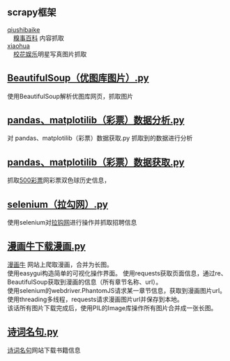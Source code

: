## scrapy框架
[qiushibaike](https://github.com/yzh112704/My_Python_Learn/tree/master/spider/qiushibaike)  
&emsp;[糗事百科](http://www.qiushibaike.com/text/) 内容抓取  
[xiaohua](https://github.com/yzh112704/My_Python_Learn/tree/master/spider/xiaohua)  
&emsp;[校花娱乐](http://www.521609.com/)明星写真图片抓取  
## [BeautifulSoup（优图库图片）.py](https://github.com/yzh112704/My_Python_Learn/blob/master/spider/BeautifulSoup%EF%BC%88%E4%BC%98%E5%9B%BE%E5%BA%93%E5%9B%BE%E7%89%87%EF%BC%89.py)
使用BeautifulSoup解析优图库网页，抓取图片
## [pandas、matplotilib（彩票）数据分析.py](https://github.com/yzh112704/My_Python_Learn/blob/master/spider/pandas%E3%80%81matplotilib%EF%BC%88%E5%BD%A9%E7%A5%A8%EF%BC%89%E6%95%B0%E6%8D%AE%E5%88%86%E6%9E%90.py)
对 pandas、matplotilib（彩票）数据获取.py 抓取到的数据进行分析
## [pandas、matplotilib（彩票）数据获取.py](https://github.com/yzh112704/My_Python_Learn/blob/master/spider/pandas%E3%80%81matplotilib%EF%BC%88%E5%BD%A9%E7%A5%A8%EF%BC%89%E6%95%B0%E6%8D%AE%E8%8E%B7%E5%8F%96.py)
抓取[500彩票](https://datachart.500.com)网彩票双色球历史信息，
## [selenium（拉勾网）.py](https://github.com/yzh112704/My_Python_Learn/blob/master/spider/selenium%EF%BC%88%E6%8B%89%E5%8B%BE%E7%BD%91%EF%BC%89.py)
使用selenium对[拉钩网](https://www.lagou.com)进行操作并抓取招聘信息
## [漫画牛下载漫画.py](https://github.com/yzh112704/My_Python_Learn/blob/master/spider/%E6%BC%AB%E7%94%BB%E7%89%9B%E4%B8%8B%E8%BD%BD%E6%BC%AB%E7%94%BB.py)
[漫画牛](https://www.manhuaniu.com/)
网站上爬取漫画，合并为长图。  
使用easygui构造简单的可视化操作界面。
使用requests获取页面信息，通过re、BeautifulSoup获取到漫画的信息（所有章节名称、url）。  
使用selenium的webdriver.PhantomJS请求某一章节信息，获取到漫画图片url。  
使用threading多线程，requests请求漫画图片url并保存到本地。  
该话所有图片下载完成后，使用PIL的Image库操作所有图片合并成一张长图。
## [诗词名句.py](https://github.com/yzh112704/My_Python_Learn/blob/master/spider/%E8%AF%97%E8%AF%8D%E5%90%8D%E5%8F%A5.py)
[诗词名句](https://www.shicimingju.com/)网站下载书籍信息

